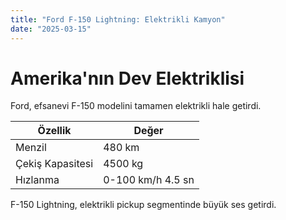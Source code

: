 ```yaml
---
title: "Ford F-150 Lightning: Elektrikli Kamyon"
date: "2025-03-15"
---
```


# Amerika'nın Dev Elektriklisi

Ford, efsanevi F-150 modelini tamamen elektrikli hale getirdi.

| Özellik | Değer |
|---------|-------|
| Menzil  | 480 km |
| Çekiş Kapasitesi | 4500 kg |
| Hızlanma | 0-100 km/h 4.5 sn |

F-150 Lightning, elektrikli pickup segmentinde büyük ses getirdi.

